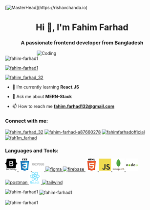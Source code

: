 [![MasterHead](https://1.bp.blogspot.com/-7A4WynwLsM...)](https://rishavchanda.io)
<h1 align="center">Hi 👋, I'm Fahim Farhad</h1>
<h3 align="center">A passionate frontend developer from Bangladesh</h3>
<img align="right" width="400" src=“https://www.lambdatest.com/resources/images/news24.gif”  alt="Coding"/>

<p align="left"> <img src="https://komarev.com/ghpvc/?username=fahim-farhad1&label=Profile%20views&color=0e75b6&style=flat" alt="fahim-farhad1" /> </p>

<p align="left"> <a href="https://github.com/ryo-ma/github-profile-trophy"><img src="https://github-profile-trophy.vercel.app/?username=fahim-farhad1" alt="fahim-farhad1" /></a> </p>

<p align="left"> <a href="https://twitter.com/fahim_farhad_32" target="blank"><img src="https://img.shields.io/twitter/follow/fahim_farhad_32?logo=twitter&style=for-the-badge" alt="fahim_farhad_32" /></a> </p>

- 🌱 I’m currently learning **React.JS**

- 💬 Ask me about **MERN-Stack**

- 📫 How to reach me **fahim.farhad132@gmail.com**

<h3 align="left">Connect with me:</h3>
<p align="left">
<a href="https://twitter.com/fahim_farhad_32" target="blank"><img align="center" src="https://raw.githubusercontent.com/rahuldkjain/github-profile-readme-generator/master/src/images/icons/Social/twitter.svg" alt="fahim_farhad_32" height="30" width="40" /></a>
<a href="https://linkedin.com/in/fahim-farhad-a87660278" target="blank"><img align="center" src="https://raw.githubusercontent.com/rahuldkjain/github-profile-readme-generator/master/src/images/icons/Social/linked-in-alt.svg" alt="fahim-farhad-a87660278" height="30" width="40" /></a>
<a href="https://fb.com/fahimfarhadofficial" target="blank"><img align="center" src="https://raw.githubusercontent.com/rahuldkjain/github-profile-readme-generator/master/src/images/icons/Social/facebook.svg" alt="fahimfarhadofficial" height="30" width="40" /></a>
<a href="https://instagram.com/fah1m_farhad" target="blank"><img align="center" src="https://raw.githubusercontent.com/rahuldkjain/github-profile-readme-generator/master/src/images/icons/Social/instagram.svg" alt="fah1m_farhad" height="30" width="40" /></a>
</p>

<h3 align="left">Languages and Tools:</h3>
<p align="left"> <a href="https://getbootstrap.com" target="_blank" rel="noreferrer"> <img src="https://raw.githubusercontent.com/devicons/devicon/master/icons/bootstrap/bootstrap-plain-wordmark.svg" alt="bootstrap" width="40" height="40"/> </a> <a href="https://www.w3schools.com/css/" target="_blank" rel="noreferrer"> <img src="https://raw.githubusercontent.com/devicons/devicon/master/icons/css3/css3-original-wordmark.svg" alt="css3" width="40" height="40"/> </a> <a href="https://expressjs.com" target="_blank" rel="noreferrer"> <img src="https://raw.githubusercontent.com/devicons/devicon/master/icons/express/express-original-wordmark.svg" alt="express" width="40" height="40"/> </a> <a href="https://www.figma.com/" target="_blank" rel="noreferrer"> <img src="https://www.vectorlogo.zone/logos/figma/figma-icon.svg" alt="figma" width="40" height="40"/> </a> <a href="https://firebase.google.com/" target="_blank" rel="noreferrer"> <img src="https://www.vectorlogo.zone/logos/firebase/firebase-icon.svg" alt="firebase" width="40" height="40"/> </a> <a href="https://www.w3.org/html/" target="_blank" rel="noreferrer"> <img src="https://raw.githubusercontent.com/devicons/devicon/master/icons/html5/html5-original-wordmark.svg" alt="html5" width="40" height="40"/> </a> <a href="https://developer.mozilla.org/en-US/docs/Web/JavaScript" target="_blank" rel="noreferrer"> <img src="https://raw.githubusercontent.com/devicons/devicon/master/icons/javascript/javascript-original.svg" alt="javascript" width="40" height="40"/> </a> <a href="https://www.mongodb.com/" target="_blank" rel="noreferrer"> <img src="https://raw.githubusercontent.com/devicons/devicon/master/icons/mongodb/mongodb-original-wordmark.svg" alt="mongodb" width="40" height="40"/> </a> <a href="https://nodejs.org" target="_blank" rel="noreferrer"> <img src="https://raw.githubusercontent.com/devicons/devicon/master/icons/nodejs/nodejs-original-wordmark.svg" alt="nodejs" width="40" height="40"/> </a> <a href="https://postman.com" target="_blank" rel="noreferrer"> <img src="https://www.vectorlogo.zone/logos/getpostman/getpostman-icon.svg" alt="postman" width="40" height="40"/> </a> <a href="https://reactjs.org/" target="_blank" rel="noreferrer"> <img src="https://raw.githubusercontent.com/devicons/devicon/master/icons/react/react-original-wordmark.svg" alt="react" width="40" height="40"/> </a> <a href="https://tailwindcss.com/" target="_blank" rel="noreferrer"> <img src="https://www.vectorlogo.zone/logos/tailwindcss/tailwindcss-icon.svg" alt="tailwind" width="40" height="40"/> </a> </p>

<p><img align="left" src="https://github-readme-stats.vercel.app/api/top-langs?username=fahim-farhad1&show_icons=true&locale=en&layout=compact" alt="fahim-farhad1" /></p>

<p>&nbsp;<img align="center" src="https://github-readme-stats.vercel.app/api?username=fahim-farhad1&show_icons=true&locale=en" alt="fahim-farhad1" /></p>

<p><img align="center" src="https://github-readme-streak-stats.herokuapp.com/?user=fahim-farhad1&" alt="fahim-farhad1" /></p>
